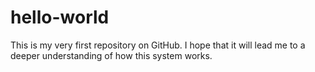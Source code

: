 # hello-world
This is my very first repository on GitHub. I hope that it will lead me to a deeper understanding of how this system works.
